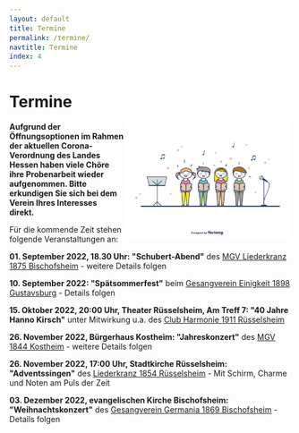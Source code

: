 ```yaml
---
layout: default
title: Termine
permalink: /termine/
navtitle: Termine
index: 4
---
```

# Termine
<img style="width: 300px; float: right;" alt="Chor" src="/Saengerkreis/choir4.svg">

**Aufgrund der Öffnungsoptionen im Rahmen der aktuellen Corona-Verordnung des Landes Hessen haben viele Chöre ihre Probenarbeit wieder aufgenommen. Bitte erkundigen Sie sich bei dem Verein Ihres Interesses direkt.**

Für die kommende Zeit stehen folgende Veranstaltungen an:

**01. September 2022, 18.30 Uhr: "Schubert-Abend"** des [MGV Liederkranz 1875 Bischofsheim](http://www.liederkranz-bischofsheim.de/startseite/) - weitere Details folgen

**10. September 2022: "Spätsommerfest"** beim [Gesangverein Einigkeit 1898 Gustavsburg](https://m.facebook.com/Gesangverein-Einigkeit-1898-Gustavsburg-eV-100307365726793/) - Details folgen

**15. Oktober 2022, 20:00 Uhr, Theater Rüsselsheim, Am Treff 7: "40 Jahre Hanno Kirsch"** unter Mitwirkung u.a. des [Club Harmonie 1911 Rüsselsheim](https://club-harmonie.de/)

**26. November 2022, Bürgerhaus Kostheim: "Jahreskonzert"** des [MGV 1844 Kostheim](https://mgv1844.de/) - weitere Details folgen

**26. November 2022, 17:00 Uhr, Stadtkirche Rüsselsheim: "Adventssingen"** des [Liederkranz 1854 Rüsselsheim](https://liederkranz1854.de/) - Mit Schirm, Charme und Noten am Puls der Zeit

**03. Dezember 2022, evangelischen Kirche Bischofsheim: "Weihnachtskonzert"** des [Gesangverein Germania 1869 Bischofsheim](http://www.gesangvereingermania.de/) - Details folgen

 

<br><br><br><br><br><br><br><br><br><br><br>
